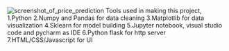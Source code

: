 ![screenshot_of_price_prediction](https://github.com/user-attachments/assets/838cf8d4-d737-42c1-a67a-68e88e65b571)
Tools used in making this project,
1.Python
2.Numpy and Pandas for data cleaning
3.Matplotlib for data visualization
4.Sklearn for model building
5.Jupyter notebook, visual studio code and pycharm as IDE
6.Python flask for http server
7.HTML/CSS/Javascript for UI
